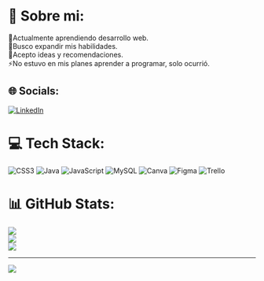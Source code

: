 # 👋 Sobre mi:
🌱Actualmente aprendiendo desarrollo web.<br>🔭Busco expandir mis habilidades.<br>🤝Acepto ideas y recomendaciones.<br>⚡No estuvo en mis planes aprender a programar, solo ocurrió.<br>


## 🌐 Socials:
[![LinkedIn](https://img.shields.io/badge/LinkedIn-%230077B5.svg?logo=linkedin&logoColor=white)](https://www.linkedin.com/in/santiago-boato-347223226/) 

# 💻 Tech Stack:
![CSS3](https://img.shields.io/badge/css3-%231572B6.svg?style=for-the-badge&logo=css3&logoColor=white) ![Java](https://img.shields.io/badge/java-%23ED8B00.svg?style=for-the-badge&logo=java&logoColor=white) ![JavaScript](https://img.shields.io/badge/javascript-%23323330.svg?style=for-the-badge&logo=javascript&logoColor=%23F7DF1E) ![MySQL](https://img.shields.io/badge/mysql-%2300f.svg?style=for-the-badge&logo=mysql&logoColor=white) ![Canva](https://img.shields.io/badge/Canva-%2300C4CC.svg?style=for-the-badge&logo=Canva&logoColor=white) 	![Figma](https://img.shields.io/badge/figma-%23F24E1E.svg?style=for-the-badge&logo=figma&logoColor=white) ![Trello](https://img.shields.io/badge/Trello-%23026AA7.svg?style=for-the-badge&logo=Trello&logoColor=white)
# 📊 GitHub Stats:
![](https://github-readme-stats.vercel.app/api?username=SantiagoBoato&theme=nightowl&hide_border=false&include_all_commits=false&count_private=false)<br/>
![](https://github-readme-streak-stats.herokuapp.com/?user=SantiagoBoato&theme=nightowl&hide_border=false)<br/>
![](https://github-readme-stats.vercel.app/api/top-langs/?username=SantiagoBoato&theme=nightowl&hide_border=false&include_all_commits=false&count_private=false&layout=compact)

---
[![](https://visitcount.itsvg.in/api?id=SantiagoBoato&icon=2&color=0)](https://visitcount.itsvg.in)

